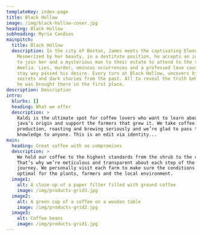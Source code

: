 ```yaml
---
templateKey: index-page
title: Black Hollow
image: /img/black-hollow-cover.jpg
heading: Black Hollow
subheading: Myria Candies
mainpitch:
  title: Black Hollow
  description: In the city of Boston, James meets the captivating Elene.
    Mesmerized by her beauty, in a destitute position, he accepts an invitation
    to join her and a mysterious man to their estate to attend to the sickly
    Amelia. Lies, murder, ominous occurrences and a professed love cause him to
    stay way passed his desire. Every turn at Black Hollow, uncovers hidden
    secrets and dark stories from the past. All to reveal the truth behind why
    he was brought there in the first place.
description: Description
intro:
  blurbs: []
  heading: What we offer
  description: >
    Kaldi is the ultimate spot for coffee lovers who want to learn about their
    java’s origin and support the farmers that grew it. We take coffee
    production, roasting and brewing seriously and we’re glad to pass that
    knowledge to anyone. This is an edit via identity...
main:
  heading: Great coffee with no compromises
  description: >
    We hold our coffee to the highest standards from the shrub to the cup.
    That’s why we’re meticulous and transparent about each step of the coffee’s
    journey. We personally visit each farm to make sure the conditions are
    optimal for the plants, farmers and the local environment.
  image1:
    alt: A close-up of a paper filter filled with ground coffee
    image: /img/products-grid3.jpg
  image2:
    alt: A green cup of a coffee on a wooden table
    image: /img/products-grid2.jpg
  image3:
    alt: Coffee beans
    image: /img/products-grid1.jpg
---
```

